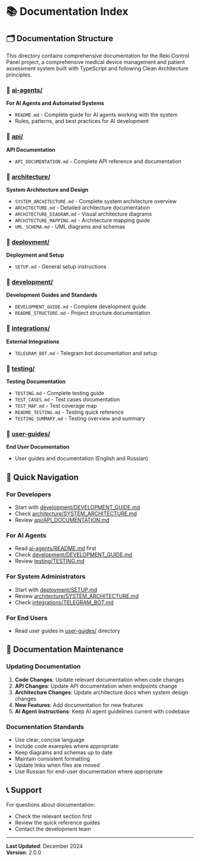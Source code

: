 # 📚 Documentation Index

## 🗂️ Documentation Structure

This directory contains comprehensive documentation for the Reki Control Panel project, a comprehensive medical device management and patient assessment system built with TypeScript and following Clean Architecture principles.

### 📁 [ai-agents/](ai-agents/)

**For AI Agents and Automated Systems**

- `README.md` - Complete guide for AI agents working with the system
- Rules, patterns, and best practices for AI development

### 📁 [api/](api/)

**API Documentation**

- `API_DOCUMENTATION.md` - Complete API reference and documentation

### 📁 [architecture/](architecture/)

**System Architecture and Design**

- `SYSTEM_ARCHITECTURE.md` - Complete system architecture overview
- `ARCHITECTURE.md` - Detailed architecture documentation
- `ARCHITECTURE_DIAGRAM.md` - Visual architecture diagrams
- `ARCHITECTURE_MAPPING.md` - Architecture mapping guide
- `UML_SCHEMA.md` - UML diagrams and schemas

### 📁 [deployment/](deployment/)

**Deployment and Setup**

- `SETUP.md` - General setup instructions

### 📁 [development/](development/)

**Development Guides and Standards**

- `DEVELOPMENT_GUIDE.md` - Complete development guide
- `README_STRUCTURE.md` - Project structure documentation

### 📁 [integrations/](integrations/)

**External Integrations**

- `TELEGRAM_BOT.md` - Telegram bot documentation and setup

### 📁 [testing/](testing/)

**Testing Documentation**

- `TESTING.md` - Complete testing guide
- `TEST_CASES.md` - Test cases documentation
- `TEST_MAP.md` - Test coverage map
- `README_TESTING.md` - Testing quick reference
- `TESTING_SUMMARY.md` - Testing overview and summary

### 📁 [user-guides/](user-guides/)

**End User Documentation**

- User guides and documentation (English and Russian)

## 🎯 Quick Navigation

### For Developers

- Start with [development/DEVELOPMENT_GUIDE.md](development/DEVELOPMENT_GUIDE.md)
- Check [architecture/SYSTEM_ARCHITECTURE.md](architecture/SYSTEM_ARCHITECTURE.md)
- Review [api/API_DOCUMENTATION.md](api/API_DOCUMENTATION.md)

### For AI Agents

- Read [ai-agents/README.md](ai-agents/README.md) first
- Check [development/DEVELOPMENT_GUIDE.md](development/DEVELOPMENT_GUIDE.md)
- Review [testing/TESTING.md](testing/TESTING.md)

### For System Administrators

- Start with [deployment/SETUP.md](deployment/SETUP.md)
- Review [architecture/SYSTEM_ARCHITECTURE.md](architecture/SYSTEM_ARCHITECTURE.md)
- Check [integrations/TELEGRAM_BOT.md](integrations/TELEGRAM_BOT.md)

### For End Users

- Read user guides in [user-guides/](user-guides/) directory

## 🔄 Documentation Maintenance

### Updating Documentation

1. **Code Changes**: Update relevant documentation when code changes
2. **API Changes**: Update API documentation when endpoints change
3. **Architecture Changes**: Update architecture docs when system design changes
4. **New Features**: Add documentation for new features
5. **AI Agent Instructions**: Keep AI agent guidelines current with codebase

### Documentation Standards

- Use clear, concise language
- Include code examples where appropriate
- Keep diagrams and schemas up to date
- Maintain consistent formatting
- Update links when files are moved
- Use Russian for end-user documentation where appropriate

## 📞 Support

For questions about documentation:

- Check the relevant section first
- Review the quick reference guides
- Contact the development team

---

**Last Updated**: December 2024  
**Version**: 2.0.0